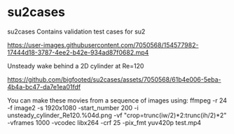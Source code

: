 # su2cases
su2cases
Contains validation test cases for su2



https://user-images.githubusercontent.com/7050568/154577982-17444d18-3787-4ee2-b42e-934ad87f0682.mp4

Unsteady wake behind a 2D cylinder at Re=120

https://github.com/bigfooted/su2cases/assets/7050568/61b4e006-5eba-4b4a-bc47-da7e1ea01fdf

You can make these movies from a sequence of images using:
ffmpeg -r 24 -f image2 -s 1920x1080 -start_number 200 -i unsteady_cylinder_Re120.%04d.png -vf "crop=trunc(iw/2)*2:trunc(ih/2)*2" -vframes 1000 -vcodec libx264 -crf 25  -pix_fmt yuv420p test.mp4
